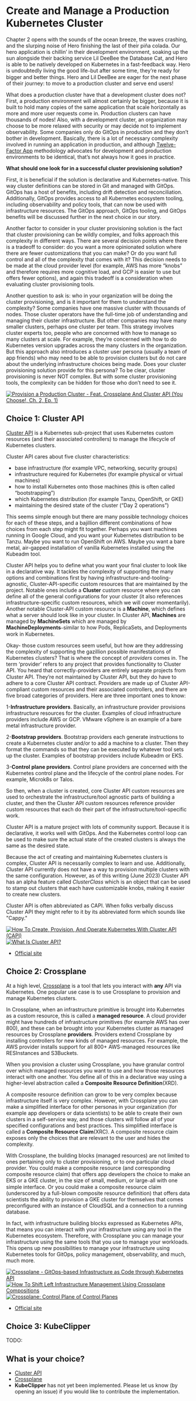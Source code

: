 # Create and Manage a Production Kubernetes Cluster

Chapter 2 opens with the sounds of the ocean breeze, the waves crashing, and the slurping noise of Hero finishing the last of their piña colada. Our hero application is chillin’ in their development environment, soaking up the sun alongside their backing service Lil DeeBee the Database Cat, and Hero is able to be natively developed on Kubernetes in a fast-feedback way. Hero is undoubtedly living the good life⎯but after some time, they’re ready for bigger and better things. Hero and Lil DeeBee are eager for the next phase of their journey: to move to a production cluster and serve end users!

What does a production cluster have that a development cluster does not? First, a production environment will almost certainly be bigger, because it is built to hold many copies of the same application that scale horizontally as more and more user requests come in. Production clusters can have thousands of nodes! Also, with a development cluster, an organization may choose to be more relaxed with security or may decide not to implement observability. Some companies only do GitOps in production and they don’t bother in development. Basically, there is a lot of necessary complexity involved in running an application in production, and although [Twelve-Factor App](https://12factor.net/) methodology advocates for development and production environments to be identical, that’s not always how it goes in practice.


**What should one look for in a successful cluster provisioning solution?**

First, it is beneficial if the solution is declarative and Kubernetes-native. This way cluster definitions can be stored in Git and managed with GitOps. GitOps has a host of benefits, including drift detection and reconciliation. Additionally, GitOps provides access to all Kubernetes ecosystem tooling, including observability and policy tools, that can now be used with infrastructure resources. The GitOps approach, GitOps tooling, and GitOps benefits will be discussed further in the next choice in our story. 

Another factor to consider in your cluster provisioning solution is the fact that cluster provisioning can be wildly complex, and folks approach this complexity in different ways. There are several decision points where there is a tradeoff to consider: do you want a more opinionated solution where there are fewer customizations that you can make? Or do you want full control and all of the complexity that comes with it? This decision needs to be made at the cloud provider level (for example, AWS has more “knobs” and therefore requires more cognitive load, and GCP is easier to use but offers fewer options), and again this tradeoff is a consideration when evaluating cluster provisioning tools.

Another question to ask is: who in your organization will be doing the cluster provisioning, and is it important for them to understand the complexity? Some companies have one massive cluster with thousands of nodes. Those cluster operators have the full-time job of understanding and managing their cluster infrastructure. But other companies may have many smaller clusters, perhaps one cluster per team. This strategy involves cluster experts too, people who are concerned with how to manage so many clusters at scale. For example, they’re concerned with how to do Kubernetes version upgrades across the many clusters in the organization. But this approach also introduces a cluster user persona (usually a team of app friends) who may need to be able to provision clusters but do not care about the underlying infrastructure choices being made. Does your cluster provisioning solution provide for this persona? To be clear, cluster provisioning is never NOT complex. But with some cluster provisioning tools, the complexity can be hidden for those who don’t need to see it. 


[![Provision a Production Cluster - Feat. Crossplane And Cluster API (You Choose!, Ch. 2, Ep. 1)](https://img.youtube.com/vi/lzBWIhYC5_E/0.jpg)](https://youtu.be/lzBWIhYC5_E)

## Choice 1: Cluster API

[Cluster API](https://cluster-api.sigs.k8s.io/) is a Kubernetes sub-project that uses Kubernetes custom resources (and their associated controllers) to manage the lifecycle of Kubernetes clusters. 

Cluster API cares about five cluster characteristics:
* base infrastructure (for example VPC, networking, security groups)
* infrastructure required for Kubernetes (for example physical or virtual machines)
* how to install Kubernetes onto those machines (this is often called “bootstrapping”)
* which Kubernetes distribution (for example Tanzu, OpenShift, or GKE)
* maintaining the desired state of the cluster (“Day 2 operations”)

This seems simple enough but there are many possible technology choices for each of these steps, and a bajillion different combinations of how choices from each step might fit together. Perhaps you want machines running in Google Cloud, and you want your Kubernetes distribution to be Tanzu. Maybe you want to run OpenShift on AWS. Maybe you want a bare metal, air-gapped installation of vanilla Kubernetes installed using the Kubeadm tool.  

Cluster API helps you to define what you want your final cluster to look like in a declarative way. It tackles the complexity of supporting the many options and combinations first by having infrastructure-and-tooling-agnostic, Cluster-API-specific custom resources that are maintained by the project. Notable ones include a **Cluster** custom resource where you can define all of the general configurations for your cluster (it also references infrastructure-specific custom resources, which we will cover momentarily). Another notable Cluster-API custom resource is a **Machine**, which defines what a server should look like in your cluster. In Cluster API, **Machines** are managed by **MachineSets** which are managed by **MachineDeployments**⎯similar to how Pods, ReplicaSets, and Deployments work in Kubernetes. 

Okay- those custom resources seem useful, but how are they addressing the complexity of supporting the gazillion possible manifestations of Kubernetes clusters? That is where the concept of *providers* comes in. The term ‘provider’ refers to any project that provides functionality to Cluster API. You heard that correctly⎯providers are entirely separate projects from Cluster API. They’re not maintained by Cluster API, but they do have to adhere to a core Cluster API contract. Providers are made up of Cluster API-compliant custom resources and their associated controllers, and there are five broad categories of providers. Here are three important ones to know:

1-**Infrastructure providers**. Basically, an infrastructure provider provisions infrastructure resources for the cluster. Examples of cloud infrastructure providers include AWS or GCP. VMware vSphere is an example of a bare metal infrastructure provider. 

2-**Bootstrap providers**. Bootstrap providers each generate instructions to create a Kubernetes cluster and/or to add a machine to a cluster. Then they format the commands so that they can be executed by whatever tool sets up the cluster. Examples of bootstrap providers include Kubeadm or EKS. 

3-**Control plane providers**. Control plane providers are concerned with the Kubernetes control plane and the lifecycle of the control plane nodes. For example, Microk8s or Talos.

So then, when a cluster is created, core Cluster API custom resources are used to orchestrate the infrastructure/tool agnostic parts of building a cluster, and then the Cluster API custom resources reference provider custom resources that each do their part of the infrastructure/tool-specific work. 

Cluster API is a mature project with lots of community support. Because it is declarative, it works well with GitOps. And the Kubernetes control loop can be used to make sure the actual state of the created clusters is always the same as the desired state.

Because the act of creating and maintaining Kubernetes clusters is complex, Cluster API is necessarily complex to learn and use. Additionally, Cluster API currently does not have a way to provision multiple clusters with the same configuration. However, as of this writing (June 2023) Cluster API has an alpha feature called *ClusterClass* which is an object that can be used to stamp out clusters that each have customizable knobs, making it easier to create new clusters.

Cluster API is often abbreviated as CAPI. When folks verbally discuss Cluster API they might refer to it by its abbreviated form which sounds like "Cappy." 


[![How To Create, Provision, And Operate Kubernetes With Cluster API (CAPI)](https://img.youtube.com/vi/8yUDUhZ6ako/0.jpg)](https://youtu.be/8yUDUhZ6ako)
[![What Is Cluster API?](https://img.youtube.com/vi/ubjwT9Jcgz0/0.jpg)](https://tanzu.vmware.com/developer/tv/enlightning/44/)
* [Official site](https://cluster-api.sigs.k8s.io/)

## Choice 2: Crossplane

At a high level, [Crossplane](https://crossplane.io) is a tool that lets you interact with **any** API via Kubernetes. One popular use case is to use Crossplane to provision and manage Kubernetes clusters. 

In Crossplane, when an infrastructure primitive is brought into Kubernetes as a custom resource, this is called a **managed resource**. A cloud provider might have hundreds of infrastructure primitives (for example AWS has over 800), and these can be brought into your Kubernetes cluster as managed resources by Crossplane **providers**. Providers extend Crossplane by installing controllers for new kinds of managed resources. For example, the AWS provider installs support for all 800+ AWS-managed resources like RESInstances and S3Buckets. 

When you provision a cluster using Crossplane, you have granular control over which managed resources you want to use and how those resources interact with one another. You define all of this in a declarative way using a higher-level abstraction called a **Composite Resource Definition**(XRD). 

A composite resource definition can grow to be very complex because infrastructure itself is very complex. However, with Crossplane you can make a simplified interface for other personas in your organization (for example app developers or data scientists) to be able to create their own clusters in a self-service way, and those clusters will follow all of your specified configurations and best practices. This simplified interface is called a **Composite Resource Claim**(XRC). A composite resource claim exposes only the choices that are relevant to the user and hides the complexity.

With Crossplane, the building blocks (managed resources) are not limited to ones pertaining only to cluster provisioning, or to one particular cloud provider. You could make a composite resource (and corresponding composite resource claim) that offers app developers the choice to make an EKS or a GKE cluster, in the size of small, medium, or large⎯all with one simple interface. Or you could make a composite resource claim (underscored by a full-blown composite resource definition) that offers data scientists the ability to provision a GKE cluster for themselves that comes preconfigured with an instance of CloudSQL and a connection to a running database. 

In fact, with infrastructure building blocks expressed as Kubernetes APIs, that means you can interact with your infrastructure using any tool in the Kubernetes ecosystem. Therefore, with Crossplane you can manage your infrastructure using the same tools that you use to manage your workloads. This opens up new possibilities to manage your infrastructure using Kubernetes tools for GitOps, policy management, observability, and much, much more.

[![Crossplane - GitOps-based Infrastructure as Code through Kubernetes API](https://img.youtube.com/vi/n8KjVmuHm7A/0.jpg)](https://youtu.be/n8KjVmuHm7A)
[![How To Shift Left Infrastructure Management Using Crossplane Compositions](https://img.youtube.com/vi/AtbS1u2j7po/0.jpg)](https://youtu.be/AtbS1u2j7po)
[![Crossplane: Control Plane of Control Planes](https://img.youtube.com/vi/CHBA34a0KEQ/0.jpg)](https://via.vmw.com/Crossplane)
* [Official site](https://crossplane.io)

## Choice 3: KubeClipper

TODO:

## What is your choice?

* [Cluster API](cluster-api.md)
* [Crossplane](crossplane.md)
* **KubeClipper** has not yet been implemented. Please let us know (by opening an issue) if you would like to contribute the implementation.